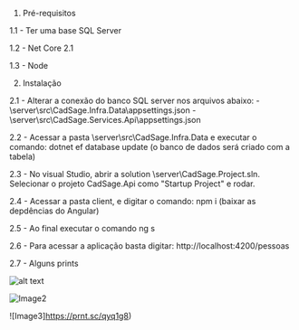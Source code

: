 
1. Pré-requisitos
 
 1.1 - Ter uma base SQL Server
 
 1.2 - Net Core 2.1
 
 1.3 - Node

2. Instalação
 
 2.1 - Alterar a conexão do banco SQL server nos arquivos abaixo:
    - \server\src\CadSage.Infra.Data\appsettings.json
    - \server\src\CadSage.Services.Api\appsettings.json
 
 2.2 - Acessar a pasta \server\src\CadSage.Infra.Data e executar o comando: dotnet ef database update
      (o banco de dados será criado com a tabela)
 
 2.3 - No visual Studio, abrir a solution \server\CadSage.Project.sln. Selecionar o projeto CadSage.Api como "Startup Project" e rodar.

 2.4 - Acessar a pasta client, e digitar o comando: npm i (baixar as depdências do Angular)

 2.5 - Ao final executar o comando ng s

 2.6 - Para acessar a aplicação basta digitar: http://localhost:4200/pessoas

 2.7 - Alguns prints

 ![alt text](https://prnt.sc/qyq0zw)

 ![Image2](https://prnt.sc/qyq1dz)

 ![Image3]https://prnt.sc/qyq1g8)